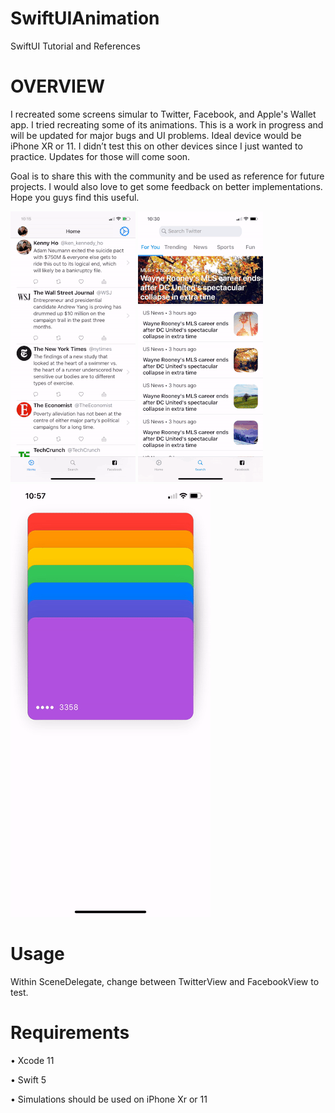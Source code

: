 # SwiftUIAnimation
SwiftUI Tutorial and References

# OVERVIEW
I recreated some screens simular to Twitter, Facebook, and Apple's Wallet app. I tried recreating some of its animations. This is a work in progress and will be updated for major bugs and UI problems. Ideal device would be iPhone XR or 11. I didn’t test this on other devices since I just wanted to practice. Updates for those will come soon. 

Goal is to share this with the community and be used as reference for future projects. I would also love to get some feedback on better implementations. Hope you guys find this useful.


![](TwitterHomeTutorial.gif)  ![](TwitterSearch.gif) ![](AppleWalletAnimation.gif)

# Usage
Within SceneDelegate, change between TwitterView and FacebookView to test.

# Requirements
• Xcode 11

• Swift 5

• Simulations should be used on iPhone Xr or 11 
